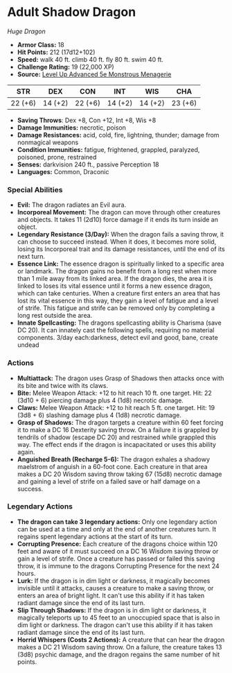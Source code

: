 # Adult Shadow Dragon

*Huge* *Dragon*

- **Armor Class:** 18
- **Hit Points:** 212 (17d12+102)
- **Speed:** walk 40 ft. climb 40 ft. fly 80 ft. swim 40 ft.
- **Challenge Rating:** 19 (22,000 XP)
- **Source:** [Level Up Advanced 5e Monstrous Menagerie](https://www.levelup5e.com)

| STR | DEX | CON | INT | WIS | CHA |
| --- | --- | --- | --- | --- | --- |
| 22 (+6) | 14 (+2) | 22 (+6) | 14 (+2) | 14 (+2) | 23 (+6) |

- **Saving Throws**: Dex +8, Con +12, Int +8, Wis +8
- **Damage Immunities:** necrotic, poison
- **Damage Resistances:** acid, cold, fire, lightning, thunder; damage from nonmagical weapons
- **Condition Immunities:** fatigue, frightened, grappled, paralyzed, poisoned, prone, restrained
- **Senses:** darkvision 240 ft., passive Perception 18
- **Languages:** Common, Draconic
### Special Abilities
- **Evil:** The dragon radiates an Evil aura.
- **Incorporeal Movement:** The dragon can move through other creatures and objects. It takes 11 (2d10) force damage if it ends its turn inside an object.
- **Legendary Resistance (3/Day):** When the dragon fails a saving throw, it can choose to succeed instead. When it does, it becomes more solid, losing its Incorporeal trait and its damage resistances, until the end of its next turn.
- **Essence Link:** The essence dragon is spiritually linked to a specific area or landmark. The dragon gains no benefit from a long rest when more than 1 mile away from its linked area. If the dragon dies, the area it is linked to loses its vital essence until it forms a new essence dragon, which can take centuries. When a creature first enters an area that has lost its vital essence in this way, they gain a level of fatigue and a level of strife. This fatigue and strife can be removed only by completing a long rest outside the area.
- **Innate Spellcasting:** The dragons spellcasting ability is Charisma (save DC 20). It can innately cast the following spells, requiring no material components. 3/day each:darkness, detect evil and good, bane, create undead
### Actions
- **Multiattack:** The dragon uses Grasp of Shadows  then attacks once with its bite and twice with its claws.
- **Bite:** Melee Weapon Attack: +12 to hit  reach 10 ft.  one target. Hit: 22 (3d10 + 6) piercing damage plus 4 (1d8) necrotic damage.
- **Claws:** Melee Weapon Attack: +12 to hit  reach 5 ft.  one target. Hit: 19 (3d8 + 6) slashing damage plus 4 (1d8) necrotic damage.
- **Grasp of Shadows:** The dragon targets a creature within 60 feet  forcing it to make a DC 16 Dexterity saving throw. On a failure  it is grappled by tendrils of shadow (escape DC 20) and restrained while grappled this way. The effect ends if the dragon is incapacitated or uses this ability again.
- **Anguished Breath (Recharge 5-6):** The dragon exhales a shadowy maelstrom of anguish in a 60-foot cone. Each creature in that area makes a DC 20 Wisdom saving throw  taking 67 (15d8) necrotic damage and gaining a level of strife on a failed save or half damage on a success.


### Legendary Actions
- **The dragon can take 3 legendary actions:** Only one legendary action can be used at a time and only at the end of another creatures turn. It regains spent legendary actions at the start of its turn.
- **Corrupting Presence:** Each creature of the dragons choice within 120 feet and aware of it must succeed on a DC 16 Wisdom saving throw or gain a level of strife. Once a creature has passed or failed this saving throw, it is immune to the dragons Corrupting Presence for the next 24 hours.
- **Lurk:** If the dragon is in dim light or darkness, it magically becomes invisible until it attacks, causes a creature to make a saving throw, or enters an area of bright light. It can't use this ability if it has taken radiant damage since the end of its last turn.
- **Slip Through Shadows:** If the dragon is in dim light or darkness, it magically teleports up to 45 feet to an unoccupied space that is also in dim light or darkness. The dragon can't use this ability if it has taken radiant damage since the end of its last turn.
- **Horrid Whispers (Costs 2 Actions):** A creature that can hear the dragon makes a DC 21 Wisdom saving throw. On a failure, the creature takes 13 (3d8) psychic damage, and the dragon regains the same number of hit points.
